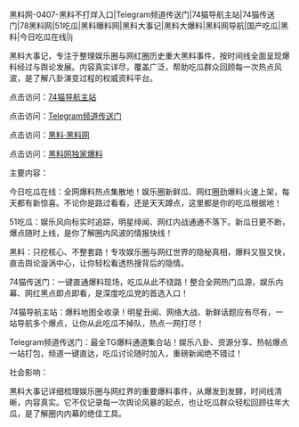 #
黑料网-0407-黑料不打烊入口|Telegram频道传送门|74猫导航主站|74猫传送门|78黑料网|51吃瓜|黑料曝料网|黑料大事记|黑料大爆料|黑料网导航|国产吃瓜|黑料|今日吃瓜在线|lj

黑料大事记，专注于整理娱乐圈与网红圈历史重大黑料事件，按时间线全面呈现爆料经过与舆论发展。内容真实详尽，覆盖广泛，帮助吃瓜群众回顾每一次热点风波，是了解八卦演变过程的权威资料平台。


点击访问：<a href="https://74mao.com/">74猫导航主站</a>

点击访问：<a href="https://74mao.com/">Telegram频道传送门</a>

点击访问：<a href="https://sdfsh.pages.dev/">黑料·黑料网</a>

点击访问：<a href="https://fge-7ja.pages.dev/">黑料网独家爆料</a>


主要内容：

今日吃瓜在线：全网爆料热点集散地！娱乐圈新鲜瓜、网红圈劲爆料火速上架，每天都有新惊喜。不论你是路过看看，还是天天蹲点，这里都是你的吃瓜根据地！

51吃瓜：娱乐风向标实时追踪，明星绯闻、网红内战通通不落下。新瓜日更不断，爆点随时上线，是你了解圈内风波的情报快线！

黑料：只挖核心、不整套路！专攻娱乐圈与网红世界的隐秘真相，爆料又狠又快，直击舆论漩涡中心，让你轻松看透热搜背后的隐情。

74猫传送门：一键直通爆料现场，吃瓜从此不绕路！整合全网热门瓜源，娱乐内幕、网红黑点即点即看，是深度吃瓜党的首选入口！

74猫导航主站：爆料地图全收录！明星丑闻、网络大战、新鲜话题应有尽有，一站导航多个爆点，让你从此吃瓜不掉队，热点一网打尽！

Telegram频道传送门：最全TG爆料通道集合站！娱乐八卦、资源分享、热帖爆点一站打包，频道一键直达，吃瓜讨论随时加入，重磅新闻绝不错过！

社会影响：

黑料大事记详细梳理娱乐圈与网红界的重要爆料事件，从爆发到发酵，时间线清晰，内容真实。它不仅记录每一次舆论风暴的起点，也让吃瓜群众轻松回顾往年大瓜，是了解圈内内幕的绝佳工具。

<span style="display:none;">[Canonical link](https://github.com/Bby555/541856 ）</span>
